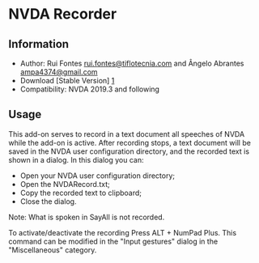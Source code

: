 # NVDA Recorder

## Information
* Author: Rui Fontes <rui.fontes@tiflotecnia.com> and  Ângelo Abrantes <ampa4374@gmail.com>
* Download [Stable Version] [1]
* Compatibility: NVDA 2019.3 and following

## Usage
This add-on serves to record in a text document all speeches of NVDA while the add-on is active.
After recording stops, a text document will be saved in the NVDA user configuration directory, and the recorded text is shown in a dialog.
In this dialog you can:
* Open your NVDA user configuration directory;
* Open the NVDARecord.txt;
* Copy the recorded text to clipboard;
* Close the dialog.

Note: What is spoken in SayAll is not recorded.

To activate/deactivate the recording Press ALT + NumPad Plus.
This command can be modified in the "Input gestures" dialog in the "Miscellaneous" category.


[1]: https://github.com/ruifontes/NVDARecorder/releases/download/2024.03.22/NVDARecorder-2024.03.22.nvda-addon

